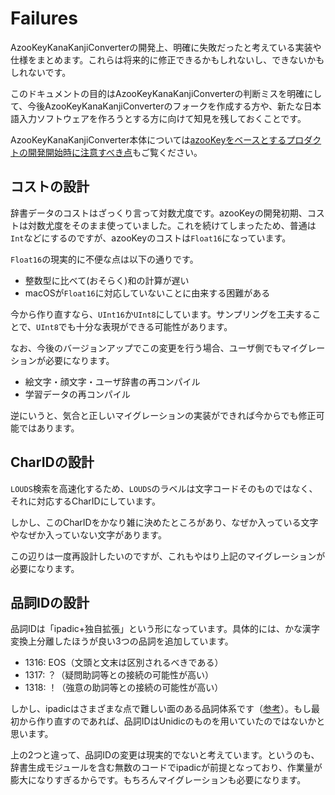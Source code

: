 # Failures

AzooKeyKanaKanjiConverterの開発上、明確に失敗だったと考えている実装や仕様をまとめます。これらは将来的に修正できるかもしれないし、できないかもしれないです。

このドキュメントの目的はAzooKeyKanaKanjiConverterの判断ミスを明確にして、今後AzooKeyKanaKanjiConverterのフォークを作成する方や、新たな日本語入力ソフトウェアを作ろうとする方に向けて知見を残しておくことです。

AzooKeyKanaKanjiConverter本体については[azooKeyをベースとするプロダクトの開発開始時に注意すべき点](https://github.com/ensan-hcl/azooKey/tree/develop/docs/advice_for_azooKey_based_development.md)もご覧ください。

## コストの設計

辞書データのコストはざっくり言って対数尤度です。azooKeyの開発初期、コストは対数尤度をそのまま使っていました。これを続けてしまったため、普通は`Int`などにするのですが、azooKeyのコストは`Float16`になっています。

`Float16`の現実的に不便な点は以下の通りです。

* 整数型に比べて(おそらく)和の計算が遅い
* macOSが`Float16`に対応していないことに由来する困難がある

今から作り直すなら、`UInt16`か`UInt8`にしています。サンプリングを工夫することで、`UInt8`でも十分な表現ができる可能性があります。

なお、今後のバージョンアップでこの変更を行う場合、ユーザ側でもマイグレーションが必要になります。

* 絵文字・顔文字・ユーザ辞書の再コンパイル
* 学習データの再コンパイル

逆にいうと、気合と正しいマイグレーションの実装ができれば今からでも修正可能ではあります。

## CharIDの設計

`LOUDS`検索を高速化するため、`LOUDS`のラベルは文字コードそのものではなく、それに対応するCharIDにしています。

しかし、このCharIDをかなり雑に決めたところがあり、なぜか入っている文字やなぜか入っていない文字があります。

この辺りは一度再設計したいのですが、これもやはり上記のマイグレーションが必要になります。

## 品詞IDの設計

品詞IDは「ipadic+独自拡張」という形になっています。具体的には、かな漢字変換上分離したほうが良い3つの品詞を追加しています。

* 1316: EOS（文頭と文末は区別されるべきである）
* 1317: ？（疑問助詞等との接続の可能性が高い）
* 1318: ！（強意の助詞等との接続の可能性が高い）

しかし、ipadicはさまざまな点で難しい面のある品詞体系です（[参考](https://zenn.dev/azookey/articles/c201408af14ae0)）。もし最初から作り直すのであれば、品詞IDはUnidicのものを用いていたのではないかと思います。

上の2つと違って、品詞IDの変更は現実的でないと考えています。というのも、辞書生成モジュールを含む無数のコードでipadicが前提となっており、作業量が膨大になりすぎるからです。もちろんマイグレーションも必要になります。

